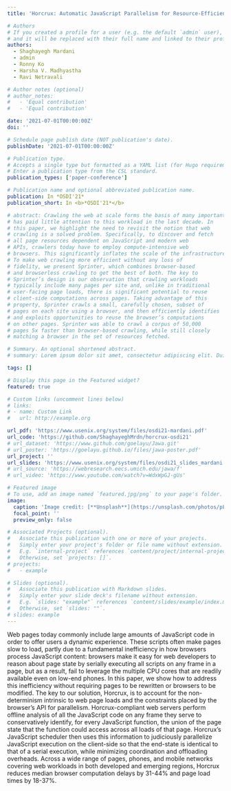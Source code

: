 ```yaml
---
title: 'Horcrux: Automatic JavaScript Parallelism for Resource-Efficient Web Computation'

# Authors
# If you created a profile for a user (e.g. the default `admin` user), write the username (folder name) here
# and it will be replaced with their full name and linked to their profile.
authors:
  - Shaghayegh Mardani
  - admin
  - Ronny Ko
  - Harsha V. Madhyastha
  - Ravi Netravali

# Author notes (optional)
# author_notes:
#   - 'Equal contribution'
#   - 'Equal contribution'

date: '2021-07-01T00:00:00Z'
doi: ''

# Schedule page publish date (NOT publication's date).
publishDate: '2021-07-01T00:00:00Z'

# Publication type.
# Accepts a single type but formatted as a YAML list (for Hugo requirements).
# Enter a publication type from the CSL standard.
publication_types: ['paper-conference']

# Publication name and optional abbreviated publication name.
publication: In *OSDI'21*
publication_short: In <b>*OSDI'21*</b>

# abstract: Crawling the web at scale forms the basis of many important systems web search engines, smart assistants, generative AI, web archives, and so on. Yet, the research community
# has paid little attention to this workload in the last decade. In
# this paper, we highlight the need to revisit the notion that web
# crawling is a solved problem. Specifically, to discover and fetch
# all page resources dependent on JavaScript and modern web
# APIs, crawlers today have to employ compute-intensive web
# browsers. This significantly inflates the scale of the infrastructure necessary to crawl pages at high throughput.
# To make web crawling more efficient without any loss of
# fidelity, we present Sprinter, which combines browser-based
# and browserless crawling to get the best of both. The key to
# Sprinter’s design is our observation that crawling workloads
# typically include many pages per site and, unlike in traditional
# user-facing page loads, there is significant potential to reuse
# client-side computations across pages. Taking advantage of this
# property, Sprinter crawls a small, carefully chosen, subset of
# pages on each site using a browser, and then efficiently identifies
# and exploits opportunities to reuse the browser’s computations
# on other pages. Sprinter was able to crawl a corpus of 50,000
# pages 5x faster than browser-based crawling, while still closely
# matching a browser in the set of resources fetched.

# Summary. An optional shortened abstract.
# summary: Lorem ipsum dolor sit amet, consectetur adipiscing elit. Duis posuere tellus ac convallis placerat. Proin tincidunt magna sed ex sollicitudin condimentum.

tags: []

# Display this page in the Featured widget?
featured: true

# Custom links (uncomment lines below)
# links:
# - name: Custom Link
#   url: http://example.org

url_pdf: 'https://www.usenix.org/system/files/osdi21-mardani.pdf'
url_code: 'https://github.com/ShaghayeghMrdn/horcrux-osdi21'
# url_dataset: 'https://www.github.com/goelayu/Jawa.git'
# url_poster: 'https://goelayu.github.io/files/jawa-poster.pdf'
url_project: ''
url_slides: 'https://www.usenix.org/system/files/osdi21_slides_mardani.pdf'
# url_source: 'https://webresearch.eecs.umich.edu/jawa/f'
# url_video: 'https://www.youtube.com/watch?v=WdxWpGJ-gUs'

# Featured image
# To use, add an image named `featured.jpg/png` to your page's folder.
image:
  caption: 'Image credit: [**Unsplash**](https://unsplash.com/photos/pLCdAaMFLTE)'
  focal_point: ''
  preview_only: false

# Associated Projects (optional).
#   Associate this publication with one or more of your projects.
#   Simply enter your project's folder or file name without extension.
#   E.g. `internal-project` references `content/project/internal-project/index.md`.
#   Otherwise, set `projects: []`.
# projects:
#   - example

# Slides (optional).
#   Associate this publication with Markdown slides.
#   Simply enter your slide deck's filename without extension.
#   E.g. `slides: "example"` references `content/slides/example/index.md`.
#   Otherwise, set `slides: ""`.
# slides: example
---
```


<!-- {{% callout note %}}
Click the _Cite_ button above to demo the feature to enable visitors to import publication metadata into their reference management software.
{{% /callout %}} -->

<!-- {{% callout note %}}
Create your slides in Markdown - click the _Slides_ button to check out the example.
{{% /callout %}} -->

Web pages today commonly include large amounts of
JavaScript code in order to offer users a dynamic experience.
These scripts often make pages slow to load, partly due to a
fundamental inefficiency in how browsers process JavaScript
content: browsers make it easy for web developers to reason
about page state by serially executing all scripts on any frame
in a page, but as a result, fail to leverage the multiple CPU
cores that are readily available even on low-end phones.
In this paper, we show how to address this inefficiency
without requiring pages to be rewritten or browsers to be
modified. The key to our solution, Horcrux, is to account
for the non-determinism intrinsic to web page loads and
the constraints placed by the browser’s API for parallelism.
Horcrux-compliant web servers perform offline analysis of
all the JavaScript code on any frame they serve to conservatively identify, for every JavaScript function, the union of the
page state that the function could access across all loads of
that page. Horcrux’s JavaScript scheduler then uses this information to judiciously parallelize JavaScript execution on
the client-side so that the end-state is identical to that of a serial execution, while minimizing coordination and offloading
overheads. Across a wide range of pages, phones, and mobile networks covering web workloads in both developed and
emerging regions, Horcrux reduces median browser computation delays by 31-44% and page load times by 18-37%.
